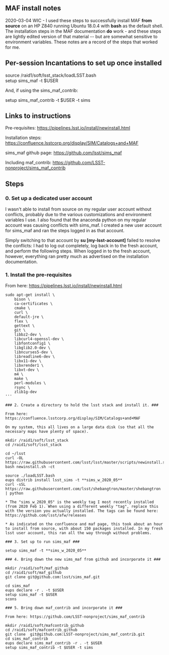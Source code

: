 ## MAF install notes ##

2020-03-04 WIC - I used these steps to successfully install MAF **from
source** on an HP Z840 running Ubuntu 18.0.4 with **bash** as the
default shell. The installation steps in the MAF documentation **do**
work - and these steps are lightly edited version of that material --
but are somewhat sensitive to environment variables. These notes are a
record of the steps that worked for me.

## Per-session Incantations to set up once installed ##

source /raid1/soft/lsst_stack/loadLSST.bash  
setup sims_maf -t $USER  

And, if using the sims_maf_contrib:

setup sims_maf_contrib -t $USER -t sims  

## Links to instructions ##

Pre-requisites: https://pipelines.lsst.io/install/newinstall.html

Installation steps: https://confluence.lsstcorp.org/display/SIM/Catalogs+and+MAF

sims_maf github page: https://github.com/lsst/sims_maf

Including maf_contrib: https://github.com/LSST-nonproject/sims_maf_contrib 

## Steps ##

### 0. Set up a dedicated user account ###

I wasn't able to install from source on my regular user account
without conflicts, probably due to the various customizations and
environment variables I use. I also found that the anaconda python on
my regular account was causing conflicts with sims_maf. I created a
new user account for sims_maf and ran the steps logged in as that
account.  

Simply switching to that account by **su [my-lsst-account]** failed to
resolve the conflicts: I had to log out completely, log back in to the
fresh account, and perform the following steps. When logged in to the
fresh account, however, everything ran pretty much as advertised on
the installation documentation.

### 1. Install the pre-requisites ###

From here: https://pipelines.lsst.io/install/newinstall.html

```
sudo apt-get install \
    bison \
    ca-certificates \
    cmake \
    curl \
    default-jre \
    flex \
    gettext \
    git \
    libbz2-dev \
    libcurl4-openssl-dev \
    libfontconfig1 \
    libglib2.0-dev \
    libncurses5-dev \
    libreadline6-dev \
    libx11-dev \
    libxrender1 \
    libxt-dev \
    m4 \
    make \
    perl-modules \
    rsync \
    zlib1g-dev
'''

### 2. Create a directory to hold the lsst stack and install it. ###

From here: https://confluence.lsstcorp.org/display/SIM/Catalogs+and+MAF

On my system, this all lives on a large data disk (so that all the
necessary maps have plenty of space).

mkdir /raid1/soft/lsst_stack  
cd /raid1/soft/lsst_stack  

cd ~/lsst  
curl -OL https://raw.githubusercontent.com/lsst/lsst/master/scripts/newinstall.sh  
bash newinstall.sh -ct  

source ./loadLSST.bash  
eups distrib install lsst_sims -t **sims_w_2020_05**  
curl -sSL https://raw.githubusercontent.com/lsst/shebangtron/master/shebangtron | python  
 
* The "sims_w_2020_05" is the weekly tag I most recently installed (from 2020 Feb 1). When using a different weekly "tag", replace this with the version you actually installed. The tags can be found here: https://github.com/lsst/afw/releases

* As indicated on the confluence and maf page, this took about an hour to install from source, with about 150 packages installed. In my fresh lsst user account, this ran all the way through without problems. 

### 3. Set up to run sims_maf ###

setup sims_maf -t **sims_w_2020_05**

### 4. Bring down the new sims_maf from github and incorporate it ###

mkdir /raid1/soft/maf_github  
cd /raid1/soft/maf_github  
git clone git@github.com:lsst/sims_maf.git  

cd sims_maf  
eups declare -r . -t $USER  
setup sims_maf -t $USER  
scons  

### 5. Bring down maf_contrib and incorporate it ###

From here: https://github.com/LSST-nonproject/sims_maf_contrib

mkdir /raid1/soft/mafcontrib_github  
cd /raid1/soft/mafcontrib_github  
git clone  git@github.com:LSST-nonproject/sims_maf_contrib.git  
cd sims_maf_contrib  
eups declare sims_maf_contrib -r . -t $USER  
setup sims_maf_contrib -t $USER -t sims  

